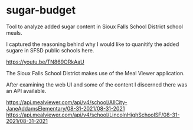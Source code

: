 # sugar-budget
Tool to analyze added sugar content in Sioux Falls School District school meals.

I captured the reasoning behind why I would like to quanitify the added sugare in SFSD public schools here.

https://youtu.be/TN869ORkAaU

The Sioux Falls School District makes use of the Meal Viewer application.

After examining the web UI and some of the content I discerned there was an API available.

https://api.mealviewer.com/api/v4/school/AllCity-JaneAddamsElementary/08-31-2021/08-31-2021
https://api.mealviewer.com/api/v4/school/LincolnHighSchoolSF/08-31-2021/08-31-2021
